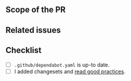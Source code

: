 ## Scope of the PR

<!-- Describe briefly changed made in this PR -->

## Related issues

<!-- If any, mention issues that are connected with this PR -->

## Checklist

- [ ] `.github/dependabot.yaml` is up-to date.
- [ ] I added changesets and [read good practices](/.changeset/README.md).
